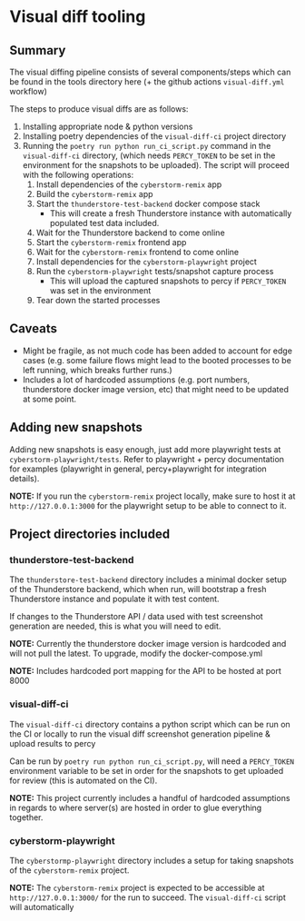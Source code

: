 
# Visual diff tooling

## Summary

The visual diffing pipeline consists of several components/steps which can be
found in the tools directory here (+ the github actions `visual-diff.yml`
workflow)

The steps to produce visual diffs are as follows:

1. Installing appropriate node & python versions
2. Installing poetry dependencies of the `visual-diff-ci` project directory
3. Running the `poetry run python run_ci_script.py` command in the
`visual-diff-ci` directory, (which needs `PERCY_TOKEN` to be set in the
environment for the snapshots to be uploaded). The script will proceed with
the following operations:
   1. Install dependencies of the `cyberstorm-remix` app
   2. Build the `cyberstorm-remix` app
   3. Start the `thunderstore-test-backend` docker compose stack
      - This will create a fresh Thunderstore instance with automatically
        populated test data included.
   4. Wait for the Thunderstore backend to come online
   5. Start the `cyberstorm-remix` frontend app
   6. Wait for the `cyberstorm-remix` frontend to come online
   7. Install dependencies for the `cyberstorm-playwright` project
   8. Run the `cyberstorm-playwright` tests/snapshot capture process
      - This will upload the captured snapshots to percy if `PERCY_TOKEN` was
        set in the environment
   9. Tear down the started processes

## Caveats

- Might be fragile, as not much code has been added to account for edge cases
(e.g. some failure flows might lead to the booted processes to be left running,
which breaks further runs.)
- Includes a lot of hardcoded assumptions (e.g. port numbers, thunderstore
docker image version, etc) that might need to be updated at some point.

## Adding new snapshots

Adding new snapshots is easy enough, just add more playwright tests at
`cyberstorm-playwright/tests`. Refer to playwright + percy documentation
for examples (playwright in general, percy+playwright for integration details).

**NOTE:** If you run the `cyberstorm-remix` project locally, make sure to host
it at `http://127.0.0.1:3000` for the playwright setup to be able to connect
to it.

## Project directories included

### thunderstore-test-backend

The `thunderstore-test-backend` directory includes a minimal docker setup of the
Thunderstore backend, which when run, will bootstrap a fresh Thunderstore
instance and populate it with test content.

If changes to the Thunderstore API / data used with test screenshot generation
are needed, this is what you will need to edit.

**NOTE:** Currently the thunderstore docker image version is hardcoded and will
not pull the latest. To upgrade, modify the docker-compose.yml

**NOTE:** Includes hardcoded port mapping for the API to be hosted at port
8000

### visual-diff-ci

The `visual-diff-ci` directory contains a python script which can be run on the
CI or locally to run the visual diff screenshot generation pipeline & upload
results to percy

Can be run by `poetry run python run_ci_script.py`, will need a `PERCY_TOKEN`
environment variable to be set in order for the snapshots to get uploaded
for review (this is automated on the CI).

**NOTE:** This project currently includes a handful of hardcoded assumptions in
regards to where server(s) are hosted in order to glue everything together.

### cyberstorm-playwright

The `cyberstormp-playwright` directory includes a setup for taking snapshots
of the `cyberstorm-remix` project.

**NOTE:** The `cyberstorm-remix` project is expected to be accessible at
`http://127.0.0.1:3000/` for the run to succeed. The `visual-diff-ci` script
will automatically
